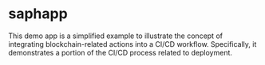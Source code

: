 # saphapp
This demo app is a simplified example to illustrate the concept of integrating blockchain-related actions into a CI/CD workflow. Specifically, it demonstrates a portion of the CI/CD process related to deployment.
